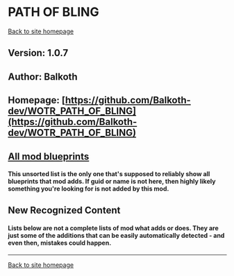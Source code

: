 # PATH OF BLING

[Back to site homepage](../README.md)

## Version: 1.0.7

## Author: Balkoth

## Homepage: [https://github.com/Balkoth-dev/WOTR_PATH_OF_BLING](https://github.com/Balkoth-dev/WOTR_PATH_OF_BLING)

## [All mod blueprints](./AllBlueprints.md)

#### This unsorted list is the only one that's supposed to reliably show all blueprints that mod adds. If guid or name is not here, then highly likely something you're looking for is not added by this mod.

## New Recognized Content

#### **Lists below are not a complete lists of mod what adds or does**. They are just some of the additions that can be easily automatically detected - and even then, mistakes could happen.


___
[Back to site homepage](../README.md)
